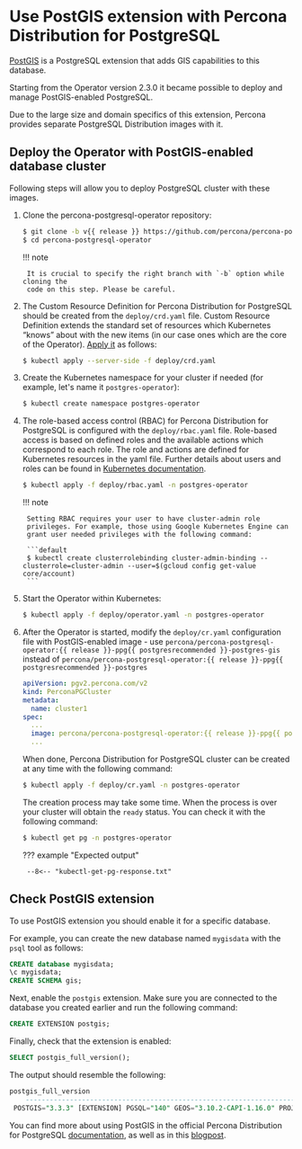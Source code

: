 # Use PostGIS extension with Percona Distribution for PostgreSQL

[PostGIS](https://postgis.net/) is a PostgreSQL extension that adds GIS
capabilities to this database.

Starting from the  Operator version 2.3.0 it became possible to deploy and
manage PostGIS-enabled PostgreSQL. 

Due to the large size and domain specifics of this extension, Percona provides
separate PostgreSQL Distribution images with it.

## Deploy the Operator with PostGIS-enabled database cluster

Following steps will allow you to deploy PostgreSQL cluster with these images.

1. Clone the percona-postgresql-operator repository:

    ``` {.bash data-prompt="$" }
    $ git clone -b v{{ release }} https://github.com/percona/percona-postgresql-operator
    $ cd percona-postgresql-operator
    ```

    !!! note

        It is crucial to specify the right branch with `-b` option while cloning the
        code on this step. Please be careful.

2. The Custom Resource Definition for Percona Distribution for PostgreSQL should
    be created from the `deploy/crd.yaml` file. Custom Resource Definition
    extends the standard set of resources which Kubernetes “knows” about with
    the new items (in our case ones which are the core of the Operator).
    [Apply it](https://kubernetes.io/docs/reference/using-api/server-side-apply/)
    as follows:

    ``` {.bash data-prompt="$" }
    $ kubectl apply --server-side -f deploy/crd.yaml
    ```

3. Create the Kubernetes namespace for your cluster if needed (for example,
    let's name it `postgres-operator`):

    ``` {.bash data-prompt="$" }
    $ kubectl create namespace postgres-operator
    ```

4. The role-based access control (RBAC) for Percona Distribution for PostgreSQL
    is configured with the `deploy/rbac.yaml` file. Role-based access is based
    on defined roles and the available actions which correspond to each role.
    The role and actions are defined for Kubernetes resources in the yaml file.
    Further details about users and roles can be found in [Kubernetes documentation](https://kubernetes.io/docs/reference/access-authn-authz/rbac/#default-roles-and-role-bindings).

    ``` {.bash data-prompt="$" }
    $ kubectl apply -f deploy/rbac.yaml -n postgres-operator
    ```

    !!! note

        Setting RBAC requires your user to have cluster-admin role
        privileges. For example, those using Google Kubernetes Engine can
        grant user needed privileges with the following command:

        ```default
        $ kubectl create clusterrolebinding cluster-admin-binding --clusterrole=cluster-admin --user=$(gcloud config get-value core/account)
        ```

5.  Start the Operator within Kubernetes:

    ``` {.bash data-prompt="$" }
    $ kubectl apply -f deploy/operator.yaml -n postgres-operator
    ```

6. After the Operator is started, modify the `deploy/cr.yaml` configuration
    file with PostGIS-enabled image - use `percona/percona-postgresql-operator:{{ release }}-ppg{{ postgresrecommended }}-postgres-gis` instead of `percona/percona-postgresql-operator:{{ release }}-ppg{{ postgresrecommended }}-postgres`
    
    ```yaml
    apiVersion: pgv2.percona.com/v2
    kind: PerconaPGCluster
    metadata:
      name: cluster1
    spec:
      ...
      image: percona/percona-postgresql-operator:{{ release }}-ppg{{ postgresrecommended }}-postgres-gis
      ...
    ```

    When done, Percona Distribution for PostgreSQL cluster can be created at any
    time with the following command:

    ``` {.bash data-prompt="$" }
    $ kubectl apply -f deploy/cr.yaml -n postgres-operator
    ```

    The creation process may take some time. When the process is over your
    cluster will obtain the `ready` status. You can check it with the following
    command:

    ``` {.bash data-prompt="$" }
    $ kubectl get pg -n postgres-operator
    ```

    ??? example "Expected output"

        --8<-- "kubectl-get-pg-response.txt"

## Check PostGIS extension

To use PostGIS extension you should enable it for a specific database. 

For example, you can create the new database named `mygisdata` with the  `psql`
tool as follows:

```sql
CREATE database mygisdata;
\c mygisdata;
CREATE SCHEMA gis;
```

Next, enable the `postgis` extension. Make sure you are connected to the
database you created earlier and run the following command:

```sql
CREATE EXTENSION postgis;
```

Finally, check that the extension is enabled:

```sql
SELECT postgis_full_version();
```
    
The output should resemble the following:

```{.sql .no-copy}
postgis_full_version
    -----------------------------------------------------------------------------------------------------------------------------------------------------------------
 POSTGIS="3.3.3" [EXTENSION] PGSQL="140" GEOS="3.10.2-CAPI-1.16.0" PROJ="8.2.1" LIBXML="2.9.13" LIBJSON="0.15" LIBPROTOBUF="1.3.3" WAGYU="0.5.0 (Internal)"
```

You can find more about using PostGIS in the official Percona Distribution for
PostgreSQL [documentation](https://docs.percona.com/postgresql/11/solutions/postgis-deploy.html),
as well as in this [blogpost](https://www.percona.com/blog/working-with-postgresql-and-postgis-how-to-become-a-gis-expert/).


